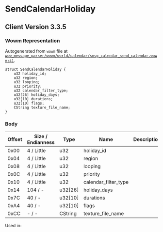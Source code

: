 # SendCalendarHoliday

## Client Version 3.3.5

### Wowm Representation

Autogenerated from `wowm` file at [`wow_message_parser/wowm/world/calendar/smsg_calendar_send_calendar.wowm:41`](https://github.com/gtker/wow_messages/tree/main/wow_message_parser/wowm/world/calendar/smsg_calendar_send_calendar.wowm#L41).
```rust,ignore
struct SendCalendarHoliday {
    u32 holiday_id;
    u32 region;
    u32 looping;
    u32 priority;
    u32 calendar_filter_type;
    u32[26] holiday_days;
    u32[10] durations;
    u32[10] flags;
    CString texture_file_name;
}
```
### Body

| Offset | Size / Endianness | Type | Name | Description | Comment |
| ------ | ----------------- | ---- | ---- | ----------- | ------- |
| 0x00 | 4 / Little | u32 | holiday_id |  |  |
| 0x04 | 4 / Little | u32 | region |  |  |
| 0x08 | 4 / Little | u32 | looping |  |  |
| 0x0C | 4 / Little | u32 | priority |  |  |
| 0x10 | 4 / Little | u32 | calendar_filter_type |  |  |
| 0x14 | 104 / - | u32[26] | holiday_days |  |  |
| 0x7C | 40 / - | u32[10] | durations |  |  |
| 0xA4 | 40 / - | u32[10] | flags |  |  |
| 0xCC | - / - | CString | texture_file_name |  |  |


Used in:

